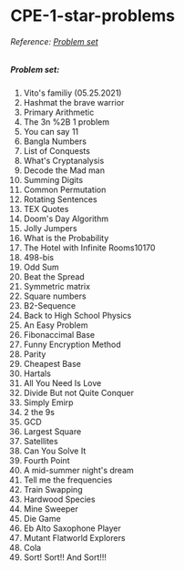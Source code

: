 # CPE-1-star-problems  
  
###### Reference: [Problem set](http://squall.cs.ntou.edu.tw/cprog/practices/CPE1star/problem%20list.html)    
  
##### Problem set:  
01. Vito's familiy (05.25.2021)  
02. Hashmat the brave warrior  
03. Primary Arithmetic  
04. The 3n %2B 1 problem  
05. You can say 11  
06. Bangla Numbers  
07. List of Conquests  
08. What's Cryptanalysis  
09. Decode the Mad man  
10. Summing Digits  
11. Common Permutation  
12. Rotating Sentences  
13. TEX Quotes  
14. Doom's Day Algorithm  
15. Jolly Jumpers  
16. What is the Probability  
17. The Hotel with Infinite Rooms10170  
18. 498-bis  
19. Odd Sum  
20. Beat the Spread  
21. Symmetric matrix  
22. Square numbers  
23. B2-Sequence  
24. Back to High School Physics  
25. An Easy Problem  
26. Fibonaccimal Base  
27. Funny Encryption Method  
28. Parity  
29. Cheapest Base  
30. Hartals  
31. All You Need Is Love  
32. Divide But not Quite Conquer  
33. Simply Emirp  
34. 2 the 9s  
35. GCD  
36. Largest Square  
37. Satellites  
38. Can You Solve It  
39. Fourth Point  
40. A mid-summer night's dream  
41. Tell me the frequencies  
42. Train Swapping  
43. Hardwood Species  
44. Mine Sweeper  
45. Die Game  
46. Eb Alto Saxophone Player  
47. Mutant Flatworld Explorers  
48. Cola  
49. Sort! Sort!! And Sort!!!  
  
